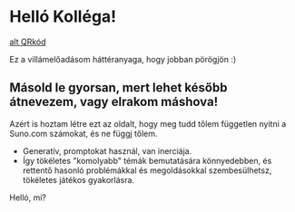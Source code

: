 # Helló Kolléga!
[alt QRkód](./pic/AIQR.PNG)


Ez a villámelőadásom háttéranyaga, hogy jobban pörögjön :)

## Másold le gyorsan, mert lehet később átnevezem, vagy elrakom máshova!

Azért is hoztam létre ezt az oldalt, hogy meg tudd tőlem független nyitni a Suno.com számokat, és ne függj tőlem.

- Generatív, promptokat használ, van inerciája.
- Így tökéletes "komolyabb" témák bemutatására könnyedebben, és rettentő hasonló problémákkal és megoldásokkal szembesülhetsz, tökéletes játékos gyakorlásra.

Helló, mi?
